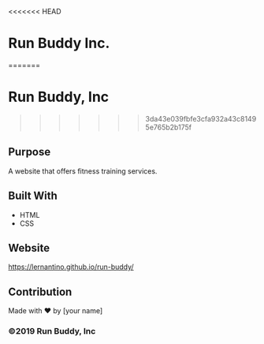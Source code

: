 <<<<<<< HEAD
# Run Buddy Inc.
=======
# Run Buddy, Inc
>>>>>>> 3da43e039fbfe3cfa932a43c81495e765b2b175f

## Purpose
A website that offers fitness training services. 

## Built With
* HTML
* CSS

## Website
https://lernantino.github.io/run-buddy/

## Contribution
Made with ❤️ by [your name]

### ©️2019 Run Buddy, Inc 
